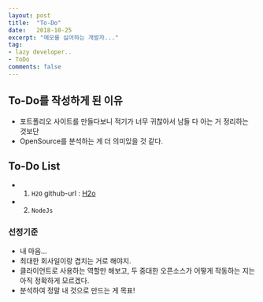 ```yaml
---
layout: post
title:  "To-Do"
date:   2018-10-25
excerpt: "메모를 싫어하는 개발자..."
tag:
- lazy developer.. 
- ToDo
comments: false
---
```


## To-Do를 작성하게 된 이유
* 포트폴리오 사이트를 만들다보니 적기가 너무 귀찮아서 남들 다 아는 거 정리하는 것보단
* OpenSource를 분석하는 게 더 의미있을 것 같다.

## To-Do List
* 1. `H2O` github-url : [H2o](https://github.com/ghk829/h2o-study)
* 2. `NodeJs`

### 선정기준
* 내 마음...
* 최대한 회사일이랑 겹치는 거로 해야지.
* 클라이언트로 사용하는 역할만 해보고, 두 중대한 오픈소스가 어떻게 작동하는 지는 아직 정확하게 모르겠다.
* 분석하여 정말 내 것으로 만드는 게 목표!
